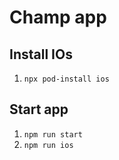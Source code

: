 # Champ app

## Install IOs
1. ```npx pod-install ios```

## Start app
1. ```npm run start```
2. ```npm run ios```